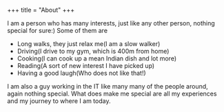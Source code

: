 +++
title = "About"
+++

 I am a person who has many interests, just like any other person, nothing special for sure:)
 Some of them are
 - Long walks, they just relax me(I am a slow walker)
 - Driving(I drive to my gym, which is 400m from home)
 - Cooking(I can cook up a mean Indian dish and lot more)
 - Reading(A sort of new interest I have picked up)
 - Having a good laugh(Who does not like that!)

 I am also a guy working in the IT like many many of the people around, again nothing special. What does make me special are all my experiences and my journey to where I am today.

